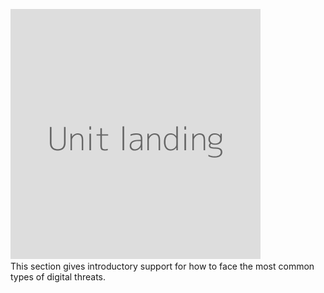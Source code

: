 ![](unit.png)
<br>
This section gives introductory support for how to face the most common types of digital threats.

